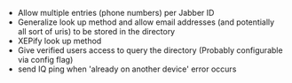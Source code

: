 * Allow multiple entries (phone numbers) per Jabber ID
* Generalize look up method and allow email addresses (and potentially all sort of uris) to be stored in the directory
* XEPify look up method
* Give verified users access to query the directory (Probably configurable via config flag)
* send IQ ping when 'already on another device' error occurs

